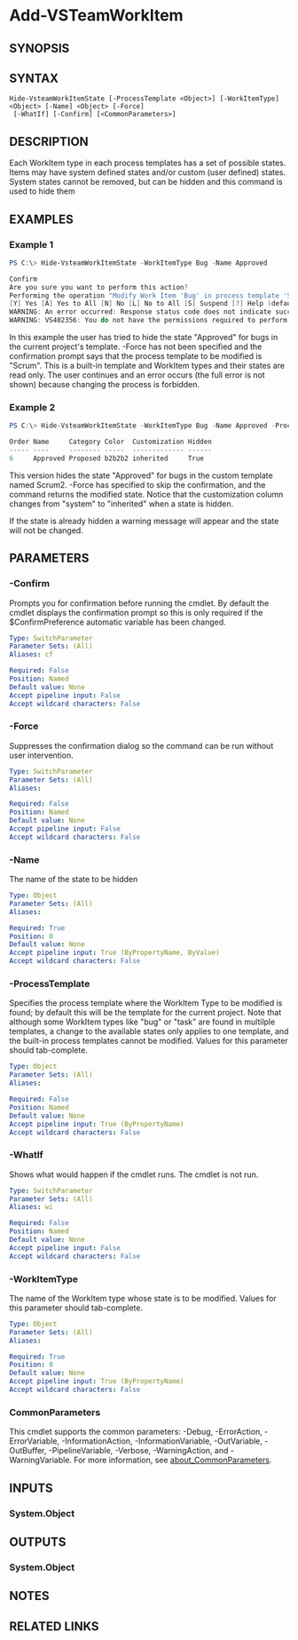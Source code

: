 <!-- #include "./common/header.md" -->

# Add-VSTeamWorkItem

## SYNOPSIS

<!-- #include "./synopsis/Hide-VsteamWorkItemState.md" -->

## SYNTAX

```
Hide-VsteamWorkItemState [-ProcessTemplate <Object>] [-WorkItemType] <Object> [-Name] <Object> [-Force]
 [-WhatIf] [-Confirm] [<CommonParameters>]
```

## DESCRIPTION
Each WorkItem type in each process templates has a set of possible states.  Items may have system defined states and/or custom (user defined) states. System states cannot be removed, but can be hidden and this command is used to hide them 

## EXAMPLES

### Example 1
```powershell
PS C:\> Hide-VsteamWorkItemState -WorkItemType Bug -Name Approved

Confirm
Are you sure you want to perform this action?
Performing the operation "Modify Work Item 'Bug' in process template 'Scrum'; hide state" on target "Approved".
[Y] Yes [A] Yes to All [N] No [L] No to All [S] Suspend [?] Help (default is "Yes"): y
WARNING: An error occurred: Response status code does not indicate success: 403 (Forbidden).
WARNING: VS402356: You do not have the permissions required to perform the attempted operation on this process.
```

In this example the user has tried to hide the state "Approved" for bugs in the current project's template. -Force has not been specified and the confirmation prompt says that the process template to be modified is "Scrum". This is a built-in template and WorkItem types and their states are read only. The user continues and an error occurs (the full error is not shown) because changing the process is forbidden.

### Example 2
```powershell
PS C:\> Hide-VsteamWorkItemState -WorkItemType Bug -Name Approved -ProcessTemplate Scrum2 -Force 

Order Name     Category Color  Customization Hidden
----- ----     -------- -----  ------------- ------
6     Approved Proposed b2b2b2 inherited     True

```

This version hides the state "Approved" for bugs in the custom template named Scrum2. -Force has specified to skip the confirmation, and the command returns the modified state. Notice that the customization column changes from "system" to "inherited" when a state is hidden. 

If the state is already hidden a warning message will appear and the state will not be changed.

## PARAMETERS

### -Confirm
Prompts you for confirmation before running the cmdlet. By default the cmdlet displays the confirmation prompt so this is only required if the $ConfirmPreference automatic variable has been changed.

```yaml
Type: SwitchParameter
Parameter Sets: (All)
Aliases: cf

Required: False
Position: Named
Default value: None
Accept pipeline input: False
Accept wildcard characters: False
```

### -Force
Suppresses the confirmation dialog so the command can be run without user intervention.

```yaml
Type: SwitchParameter
Parameter Sets: (All)
Aliases:

Required: False
Position: Named
Default value: None
Accept pipeline input: False
Accept wildcard characters: False
```

### -Name
The name of the state to be hidden

```yaml
Type: Object
Parameter Sets: (All)
Aliases:

Required: True
Position: 0
Default value: None
Accept pipeline input: True (ByPropertyName, ByValue)
Accept wildcard characters: False
```

### -ProcessTemplate
Specifies the process template where the WorkItem Type to be modified is found; by default this will be the template for the current project. Note that although some WorkItem types like "bug" or "task" are found in multilple templates, a change to the available states only applies to one template, and the built-in process templates cannot be modified. Values for this parameter should tab-complete.


```yaml
Type: Object
Parameter Sets: (All)
Aliases:

Required: False
Position: Named
Default value: None
Accept pipeline input: True (ByPropertyName)
Accept wildcard characters: False
```

### -WhatIf
Shows what would happen if the cmdlet runs.
The cmdlet is not run.

```yaml
Type: SwitchParameter
Parameter Sets: (All)
Aliases: wi

Required: False
Position: Named
Default value: None
Accept pipeline input: False
Accept wildcard characters: False
```

### -WorkItemType
The name of the WorkItem type whose state is to be modified. Values for this parameter should tab-complete.

```yaml
Type: Object
Parameter Sets: (All)
Aliases:

Required: True
Position: 0
Default value: None
Accept pipeline input: True (ByPropertyName)
Accept wildcard characters: False
```

### CommonParameters
This cmdlet supports the common parameters: -Debug, -ErrorAction, -ErrorVariable, -InformationAction, -InformationVariable, -OutVariable, -OutBuffer, -PipelineVariable, -Verbose, -WarningAction, and -WarningVariable. For more information, see [about_CommonParameters](http://go.microsoft.com/fwlink/?LinkID=113216).

## INPUTS

### System.Object

## OUTPUTS

### System.Object
## NOTES

## RELATED LINKS
